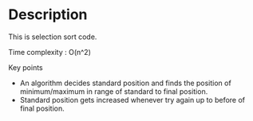# Description

This is selection sort code.

Time complexity : O(n^2)

Key points
- An algorithm decides standard position and finds the position of minimum/maximum in range of standard to final position.
- Standard position gets increased whenever try again up to before of final position.

